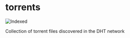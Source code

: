 torrents 
========
![Indexed](https://img.shields.io/badge/indexed-95454-blue)

Collection of torrent files discovered in the DHT network
